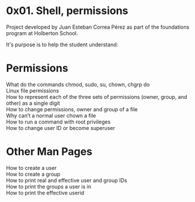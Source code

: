 # 0x01. Shell, permissions

Project developed by Juan Esteban Correa Pérez as part of the foundations program at Holberton School.

It's purpose is to help the student understand:

# Permissions

What do the commands chmod, sudo, su, chown, chgrp do  
Linux file permissions  
How to represent each of the three sets of permissions (owner, group, and other) as a single digit  
How to change permissions, owner and group of a file  
Why can’t a normal user chown a file  
How to run a command with root privileges  
How to change user ID or become superuser  

# Other Man Pages

How to create a user  
How to create a group  
How to print real and effective user and group IDs  
How to print the groups a user is in  
How to print the effective userid  

